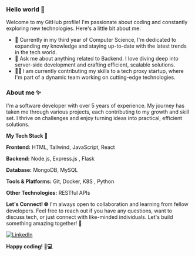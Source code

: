 ### Hello world 👋

Welcome to my GitHub profile! I'm passionate about coding and constantly exploring new technologies.
Here's a little bit about me:

- 🌱 Currently in my third year of Computer Science, I'm dedicated to expanding my knowledge and staying up-to-date with the latest trends in the tech world.
- 💬 Ask me about anything related to Backend. I love diving deep into server-side development and crafting efficient, scalable solutions.
- 👨‍💻 I am currently contributing my skills to a tech proxy startup, where I'm part of a dynamic team working on cutting-edge technologies.
  
### About me ✨

I'm a software developer with over 5 years of experience. My journey has taken me through various projects, each contributing to my growth and skill set. I thrive on challenges and enjoy turning ideas into practical, efficient solutions.

**My Tech Stack 🚀**

**Frontend:** HTML, Tailwind, JavaScript, React 

**Backend:** Node.js, Express.js , Flask 

**Database:** MongoDB, MySQL

**Tools & Platforms:** Git, Docker, K8S , Python 

**Other Technologies:** RESTful APIs

**Let's Connect! 🌐**
I'm always open to collaboration and learning from fellow developers. Feel free to reach out if you have any questions, want to discuss tech, or just connect with like-minded individuals. Let's build something amazing together! 🚀

[![LinkedIn](https://img.shields.io/badge/-LinkedIn-blue?style=flat-square&logo=linkedin&logoColor=white)](https://il.linkedin.com/in/ohad-ripshtos-08158a209)
 
 

**Happy coding! 🚧💻**
